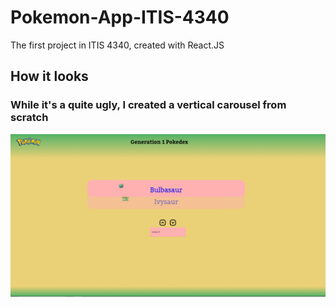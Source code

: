 # Pokemon-App-ITIS-4340
The first project in ITIS 4340, created with React.JS

## How it looks

### While it's a quite ugly, I created a vertical carousel from scratch
![Pokemon Page](https://github.com/DCAdams103/Pokemon-App-ITIS-4340/blob/main/pokemon-app/public/Pokemon.png)
